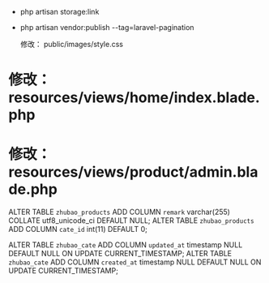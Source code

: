 * php artisan storage:link
* php artisan vendor:publish --tag=laravel-pagination

	修改：      public/images/style.css
#	修改：      resources/views/home/index.blade.php
#	修改：      resources/views/product/admin.blade.php

ALTER TABLE `zhubao_products`
ADD COLUMN `remark` varchar(255) COLLATE utf8_unicode_ci DEFAULT NULL;
ALTER TABLE `zhubao_products`
ADD COLUMN `cate_id` int(11)   DEFAULT 0;

ALTER TABLE `zhubao_cate`
ADD COLUMN `updated_at` timestamp NULL DEFAULT NULL ON UPDATE CURRENT_TIMESTAMP;
ALTER TABLE `zhubao_cate`
ADD COLUMN `created_at` timestamp NULL DEFAULT NULL ON UPDATE CURRENT_TIMESTAMP;
